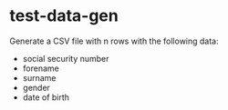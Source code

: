 test-data-gen
=============
Generate a CSV file with n rows with the following data:
* social security number
* forename
* surname
* gender
* date of birth

